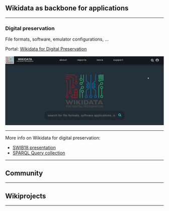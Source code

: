 ## Wikidata as backbone for applications

---

### Digital preservation

File formats, software, emulator configurations, ...

Portal: [Wikidata for Digital Preservation](https://wikidp.org/)

[![wikidp](images/wikidp_org.png)](https://wikidp.org)

---

More info on Wikidata for digital preservation:
- [SWIB18 presentation](https://swib.org/swib18/slides/1_samuel_documenting-and-preserving.pdf)
- [SPARQL Query collection](https://www.wikidata.org/wiki/User:YULdigitalpreservation#Subpages)

---

## Community

---

## Wikiprojects

---
